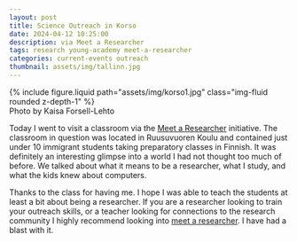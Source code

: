 ```yaml
---
layout: post
title: Science Outreach in Korso
date: 2024-04-12 10:25:00
description: via Meet a Researcher
tags: research young-academy meet-a-researcher
categories: current-events outreach
thumbnail: assets/img/tallinn.jpg
---
```


<div class="row mt-3">
    <div class="col-sm mt-3 mt-md-0">
        {% include figure.liquid path="assets/img/korso1.jpg" class="img-fluid rounded z-depth-1" %}
    </div>
</div>
<div class="caption">
Photo by Kaisa Forsell-Lehto 
</div>

Today I went to visit a classroom via the [Meet a Researcher](https://nuortentiedeakatemia.fi/en/meet-a-researcher/) initiative.
The classroom in question was located in Ruusuvuoren Koulu and contained just under 10 immigrant students taking preparatory classes
in Finnish. It was definitely an interesting glimpse into a world I had not thought too much of before. We talked about what it means to be a researcher, what I study, and what the kids knew about computers.

Thanks to the class for having me. I hope I was able to teach the students at least a bit about being a researcher.
If you are a researcher looking to train your outreach skills, or a teacher looking for connections to the research community I highly recommend
looking into [meet a researcher](https://nuortentiedeakatemia.fi/en/meet-a-researcher/). I have had a blast with it.

